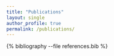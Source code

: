 ```yaml
---
title: "Publications"
layout: single
author_profile: true
permalink: /publications/
---
```


{% bibliography --file references.bib %}
